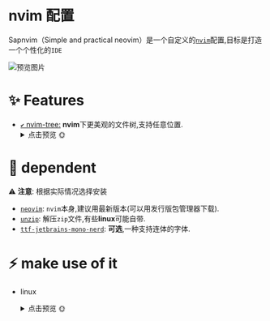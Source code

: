 # nvim 配置

Sapnvim（Simple and practical neovim）是一个自定义的[`nvim`](https://neovim.io)配置,目标是打造一个个性化的`IDE` 

![预览图片](https://gitee.com/zhipeng33/nvim/raw/master/images/nvim.png)

# ✨ Features
- [`✔️` nvim-tree:](https://github.com/nvim-neo-tree/neo-tree.nvim) **nvim**下更美观的文件树,支持任意位置.<details>
    <summary>点击预览 🌞</summary>
    <img src="https://gitee.com/zhipeng33/nvim/raw/master/images/nvim-tree.png" style="30%"/>
</details>

# 📎 dependent 
⚠️ **注意**: 根据实际情况选择安装
- [`neovim`](https://neovim.io):  `nvim`本身,建议用最新版本(可以用发行版包管理器下载).
- [`unzip`](http://infozip.sourceforge.net/UnZip.html):  解压`zip`文件,有些**linux**可能自带.
- [`ttf-jetbrains-mono-nerd`](https://github.com/ryanoasis/nerd-fonts/releases/download/v3.0.2/JetBrainsMono.zip):  **可选**,一种支持连体的字体.

# ⚡ make use of it
- linux 
    <details>
    <summary>点击预览 🌞</summary>
    **可选步骤**: 先将自己的配置备份 
    
    ~~~sh
    $ cp ~/.config/nvim/ ~/.config/nvim.backup
    ~~~ 
    
    使用以下命令克隆项目 
    
    ~~~sh
    $ git clone https://https://github.com/zhipeng33/nvim.git
    ~~~
    </details>

